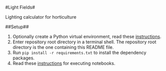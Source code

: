 ﻿#Light Fields#

Lighting calculator for horticulture

##Setup##
1. Optionally create a Python virtual environment, read these [instructions](http://virtualenvwrapper.readthedocs.io/en/latest/).
2. Enter repository root directory in a terminal shell. The repository root directory is the one containing this README file.
3. Run `pip install -r requirements.txt` to install the dependency packages.
4. Read these [instructions](http://jupyter-notebook-beginner-guide.readthedocs.io/en/latest/execute.html) for executing notebooks.
